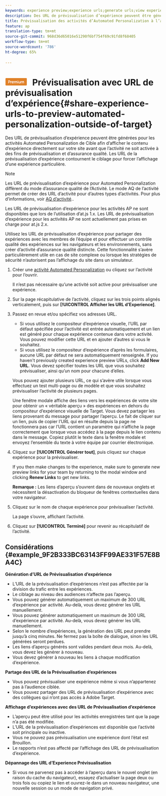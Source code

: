 ```yaml
---
keywords: experience preview;experience urls;generate urls;view experience urls
description: Des URL de prévisualisation d’expérience peuvent être générées pour les activités Automated Personalization de Cible afin d’afficher le contenu d’expérience directement sur votre site avant que l’activité ne soit activée à des fins de prévisualisation et d’assurance qualité. Les URL de la prévisualisation d’expérience contournent le ciblage pour forcer l’affichage d’une expérience particulière.
title: Prévisualisation des activités d’Automated Personalization à l’aide des URL de prévisualisation d’expérience
feature: ap
translation-type: tm+mt
source-git-commit: 968d36d65016e51290f6bf754f69c91fd8f68405
workflow-type: tm+mt
source-wordcount: '786'
ht-degree: 65%

---
```



# ![ACTIVITÉS de Automated Personalization Premium](/help/assets/premium.png) Prévisualisation avec URL de prévisualisation d’expérience{#share-experience-urls-to-preview-automated-personalization-outside-of-target}

Des URL de prévisualisation d’expérience peuvent être générées pour les activités Automated Personalization de Cible afin d’afficher le contenu d’expérience directement sur votre site avant que l’activité ne soit activée à des fins de prévisualisation et d’assurance qualité. Les URL de la prévisualisation d’expérience contournent le ciblage pour forcer l’affichage d’une expérience particulière.

>[!NOTE]
>
>Les URL de prévisualisation d’expérience pour Automated Personalization diffèrent du mode d’assurance qualité de l’Activité. Le mode AQ de l’activité permet de créer des URL d’activité pour d’autres types d’activités. Pour plus d’informations, voir [AQ d’activité](/help/c-activities/c-activity-qa/activity-qa.md)..
>
>Les URL de prévisualisation d’expérience pour les activités AP ne sont disponibles que lors de l’utilisation d’at.js 1.x. Les URL de prévisualisation d’expérience pour les activités AP ne sont actuellement pas prises en charge pour at.js 2.x.

Utilisez les URL de prévisualisation d’expérience pour partager des expériences avec les membres de l’équipe et pour effectuer un contrôle qualité des expériences sur les navigateurs et les environnements, sans créer d’activité d’assurance qualité distincte. Cette fonctionnalité s’avère particulièrement utile en cas de site complexe ou lorsque les stratégies de sécurité n’autorisent pas l’affichage du site dans un simulateur.

1. Créer une [activité Automated Personalization](/help/c-activities/t-automated-personalization/create-ap-activity.md#task_8AAF837796D74CF893CA2F88BA1491C9) ou cliquez sur l’activité pour l’ouvrir.

   Il n’est pas nécessaire qu’une activité soit active pour prévisualiser une expérience.
1. Sur la page récapitulative de l’activité, cliquez sur les trois points alignés verticalement, puis sur **[!UICONTROL Afficher les URL d’Experience]**.
1. Passez en revue et/ou spécifiez vos adresses URL.

   * Si vous utilisez le compositeur d’expérience visuelle, l’URL par défaut spécifiée pour l’activité est entrée automatiquement et un lien est généré pour chaque expérience contenue dans votre activité. Vous pouvez modifier cette URL et en ajouter d’autres si vous le souhaitez.
   * Si vous utilisez le compositeur d’expérience d’après les formulaires, aucune URL par défaut ne sera automatiquement renseignée. If you haven&#39;t previously created experience preview URLs, click **Add New URL**. Vous devez spécifier toutes les URL que vous souhaitez prévisualiser, ainsi qu’un nom pour chacune d’elles.

   Vous pouvez ajouter plusieurs URL, ce qui s’avère utile lorsque vous effectuez un test multi-page ou de modèle et que vous souhaitez prévisualiser l’activité de plusieurs pages.

   Une fenêtre modale affiche des liens vers les expériences de votre site pour obtenir un « véritable aperçu » des expériences en dehors du compositeur d’expérience visuelle de Target. Vous devez partager les liens provenant du message pour partager l’aperçu. Le fait de cliquer sur un lien, puis de copier l’URL qui en résulte depuis la page ne fonctionnera pas car l’URL contient un paramètre qui n’affiche la page correctement que lorsque vous accédez à la page depuis le lien contenu dans le message. Copiez plutôt le texte dans la fenêtre modale et envoyez l’ensemble du texte à votre équipe par courrier électronique.
1. Cliquez sur **[!UICONTROL Générer tout]**, puis cliquez sur chaque expérience pour la prévisualiser.

   If you then make changes to the experience, make sure to generate new preview links for your team by returning to the modal window and clicking **Renew Links** to get new links.

   **Remarque :** Les liens d’aperçu s’ouvrent dans de nouveaux onglets et nécessitent la désactivation du bloqueur de fenêtres contextuelles dans votre navigateur.

1. Cliquez sur le nom de chaque expérience pour prévisualiser l’activité.

   La page s’ouvre, affichant l’activité.
1. Cliquez sur **[!UICONTROL Terminé]** pour revenir au récapitulatif de l’activité.

## Considérations {#example_9F2B333BC63143FF99AE331F57E8BA4C}

**Génération d’URL de Prévisualisation d’expérience**

* L’URL de la prévisualisation d’expériences n’est pas affectée par la division du trafic entre les expériences.
* Le ciblage au niveau des audiences n’affecte pas l’aperçu.
* Vous pouvez générer automatiquement un maximum de 300 URL d’expérience par activité. Au-delà, vous devez générer les URL manuellement.
* Vous pouvez générer automatiquement un maximum de 300 URL d’expérience par activité. Au-delà, vous devez générer les URL manuellement.
* Selon le nombre d’expériences, la génération des URL peut prendre jusqu’à cinq minutes. Ne fermez pas la boîte de dialogue, sinon les URL générées seront perdues.
* Les liens d’aperçu générés sont valides pendant deux mois. Au-delà, vous devez les générer à nouveau.
* Vous devez générer à nouveau les liens à chaque modification d’expérience.

**Partage des URL de la Prévisualisation d’expériences**

* Vous pouvez prévisualiser une expérience même si vous n’appartenez pas à l’audience ciblée.
* Vous pouvez partager des URL de prévisualisation d’expérience avec des collègues qui n’ont pas accès à Adobe Target.

**Affichage d’expériences avec des URL de Prévisualisation d’expérience**

* L’aperçu peut être utilisé pour les activités enregistrées tant que la page n’a pas été modifiée.
* L’URL de la prévisualisation d’expériences est disponible que l’activité soit principale ou inactive.
* Vous ne pouvez pas prévisualisation une expérience dont l’état est Brouillon.
* Le rapports n’est pas affecté par l’affichage des URL de prévisualisation d’expérience.

**Dépannage des URL d’Experience Prévisualisation**

* Si vous ne parvenez pas à accéder à l’aperçu dans le nouvel onglet (en raison du cache du navigateur), essayez d’actualiser la page deux ou trois fois ou copiez le lien et ouvrez-le dans un nouveau navigateur, une nouvelle session ou un mode de navigation privé.
